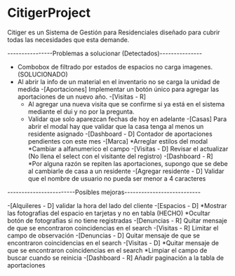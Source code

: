 # CitigerProject
Citiger es un Sistema de Gestión para Residenciales diseñado para cubrir todas las necesidades que esta demande.

----------------Problemas a solucionar (Detectados)---------------

- Combobox de filtrado por estados de espacios no carga imagenes. (SOLUCIONADO)
- Al abrir la info de un material en el inventario no se carga la unidad de medida
-[Aportaciones] Implementar un botón único para agregar las aportaciones de un nuevo año.
-[Visitas - R] 
    * Al agregar una nueva visita que se confirme si ya está en el sistema mediante el dui y no por la pregunta.
    * Validar que solo aparezcan fechas de hoy en adelante 
-[Casas] Para abrir el modal hay que validar que la casa tenga al menos un residente asignado
-[Dashboard - D] Contador de aportaciones pendientes con este mes
-[Marca] 
    *Arreglar estilos del modal
    *Cambiar a alfanumerico el campo
-[Visitas - D] Revisar el actualizar (No llena el select con el visitante del registro)
-[Dashboard - R] 
    *Por alguna razón se repiten las aportaciones, supongo que se debe al cambiarle de casa a un residente
-[Agregar residente - D] Validar que el nombre de usuario no pueda ser menor a 4 caracteres


------------------------Posibles mejoras---------------------------

-[Alquileres - D] validar la hora del lado del cliente
-[Espacios - D] 
    *Mostrar las fotografias del espacio en tarjetas y no en tabla (HECHO)
    *Ocultar botón de fotografias si no tiene registradas
-[Denuncias - R] Quitar mensaje de que se encontraron coincidencias en el search
-[Visitas - R] Limitar el campo de observación
-[Denuncias - D] Quitar mensaje de que se encontraron coincidencias en el search
-[Visitas - D] 
    *Quitar mensaje de que se encontraron coincidencias en el search
    *Limpiar el campo de buscar cuando se reinicia
-[Dashboard - R] Añadir paginación a la tabla de aportaciones


